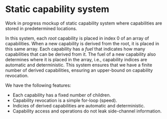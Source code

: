 # Static capability system

Work in progress mockup of static capability system where capabilities are stored in predetermined locations.

In this system, each *root* capability is placed in index 0 of an array of capabilities.
When a new capability is derived from the root, it is placed in this same array.
Each capability has a *fuel* that indicates how many capabilities that can be derived from it.
The fuel of a new capability also determines where it is placed in the array, i.e., capability indices are automatic and deterministic.
This system ensures that we have a finite number of derived capabilities, ensuring an upper-bound on capability revocation.

We have the following features:

- Each capability has a fixed number of children.
- Capability revocation is a simple for-loop (speed).
- Indicies of derived capabilities are automatic and deterministic.
- Capability access and operations do not leak side-channel information.
